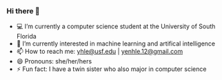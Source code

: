 ### Hi there 👋
- 💻 I’m currently a computer science student at the University of South Florida
- 🌱 I’m currently interested in machine learning and artifical intelligence 
- 📫 How to reach me: yhle@usf.edu | yenhle.12@gmail.com
- 😄 Pronouns: she/her/hers
- ⚡ Fun fact: I have a twin sister who also major in computer science

<!--
**yenhle/yenhle** is a ✨ _special_ ✨ repository because its `README.md` (this file) appears on your GitHub profile.

Here are some ideas to get you started:

- 🔭 I’m currently working on ...
- 🌱 I’m currently learning ...
- 👯 I’m looking to collaborate on ...
- 🤔 I’m looking for help with ...
- 💬 Ask me about ...
- 📫 How to reach me: ...
- 😄 Pronouns: ...
- ⚡ Fun fact: ...
-->
